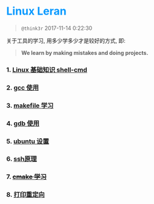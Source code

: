 # <font color=#0099ff> **Linux Leran** </font>

> `@think3r` 2017-11-14 0:22:30

<!--
[![LICENSE](https://img.shields.io/badge/license-Anti%20996-blue.svg)](https://github.com/996icu/996.ICU/blob/master/LICENSE) [![996.icu](https://img.shields.io/badge/link-996.icu-red.svg)](https://996.icu)-->

关于工具的学习, 用多少学多少才是较好的方式, 即:
> **We learn by making mistakes and doing projects.** <br>

### 1. [Linux 基础知识 shell-cmd](./Linux基础知识.md)

### 2. [gcc 使用](./gcc使用.md)

### 3. [makefile 学习](./MakeFile_learn.md)

### 4. [gdb 使用](./gdb.md)

### 5. [ubuntu 设置](./ubuntu-settings.md)

### 6. [ssh原理](./ssh原理.md)

### 7. ~~[cmake 学习](./Cmake_learn.md)~~

### 8. [打印重定向](./linux_输入输出.md)
